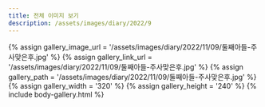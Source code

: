 ```yaml
---
title: 전체 이미지 보기
description: /assets/images/diary/2022/9
---
```

{% assign gallery_image_url = '/assets/images/diary/2022/11/09/둘째아들-주사맞은후.jpg' %}
{% assign gallery_link_url = '/assets/images/diary/2022/11/09/둘째아들-주사맞은후.jpg' %}
{% assign gallery_path = '/assets/images/diary/2022/11/09/둘째아들-주사맞은후.jpg' %}
{% assign gallery_width = '320'  %}
{% assign gallery_height = '240'  %}
{% include body-gallery.html %}
